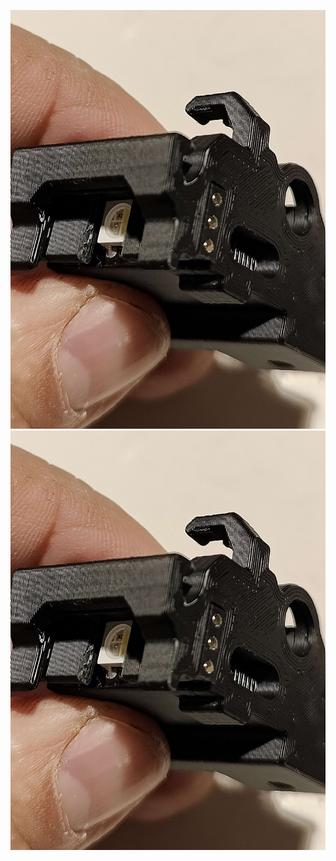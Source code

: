 
![mirror](https://github.com/CarlosRodriguess/ERCF-M/blob/main/Images/IMG20240310192923.jpg?raw=true)
![mirror](https://github.com/CarlosRodriguess/ERCF-M/blob/main/Images/IMG20240310192923.jpg?raw=true)
